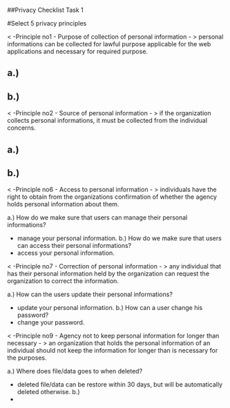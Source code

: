 ##Privacy Checklist Task 1 


#Select 5 privacy principles 

< -Principle no1 - Purpose of collection of personal information - >
 personal informations can be collected for lawful purpose applicable for the web applications and necessary for required purpose.

 a.)
-
 b.)
-

< -Principle no2 - Source of personal information - >
 if the organization collects personal informations, it must be collected from the individual concerns.

 a.) 
-
 b.)
-

< -Principle no6 - Access to personal information - >
 individuals have the right to obtain from the organizations confirmation of whether the agency holds personal information about them.
 
 a.) How do we make sure that users can manage their personal informations?
- manage your personal information.
 b.) How do we make sure that users can access their personal informations?
- access your personal information.

< -Principle no7 - Correction of personal information - >
 any individual that has their personal information held by the organization can request the organization to correct the information.

 a.) How can the users update their personal informations?
- update your personal information.
 b.) How can a user change his password?
- change your password.

< -Principle no9 - Agency not to keep personal information for longer than necessary - >
 an organization that holds the personal information of an individual should not keep the information for longer than is necessary for the purposes.

 a.) Where does file/data goes to when deleted?
- deleted file/data can be restore within 30 days, but will be automatically deleted otherwise.
 b.)
-
